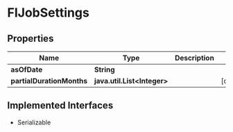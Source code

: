

# FIJobSettings

## Properties

Name | Type | Description | Notes
------------ | ------------- | ------------- | -------------
**asOfDate** | **String** |  | 
**partialDurationMonths** | **java.util.List&lt;Integer&gt;** |  |  [optional]


## Implemented Interfaces

* Serializable


